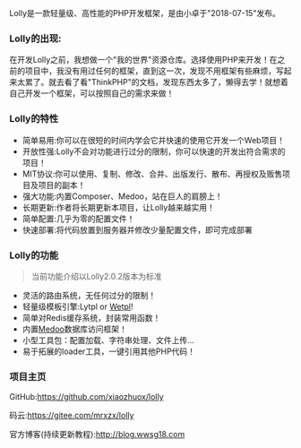 Lolly是一款轻量级、高性能的PHP开发框架，是由小卓于"2018-07-15"发布。

### Lolly的出现:

在开发Lolly之前，我想做一个"我的世界"资源仓库。选择使用PHP来开发！在之前的项目中，我没有用过任何的框架，直到这一次，发现不用框架有些麻烦，写起来太累了。就去看了看"ThinkPHP"的文档，发现东西太多了，懒得去学！就想着自己开发一个框架，可以按照自己的需求来做！

### Lolly的特性

 - 简单易用:你可以在很短的时间内学会它并快速的使用它开发一个Web项目！
 - 开放性强:Lolly不会对功能进行过分的限制，你可以快速的开发出符合需求的项目！
 - MIT协议:你可以使用、复制、修改、合并、出版发行、散布、再授权及贩售项目及项目的副本！
 - 强大功能:内置Composer、Medoo，站在巨人的肩膀上！
 - 长期更新:作者将长期更新本项目，让Lolly越来越实用！
 - 简单配置:几乎为零的配置文件！
 - 快速部署:将代码放置到服务器并修改少量配置文件，即可完成部署

### Lolly的功能

> 当前功能介绍以Lolly2.0.2版本为标准

 - 灵活的路由系统，无任何过分的限制！
 - 轻量级模板引擎:Lytpl or [Wetpl][1]!
 - 简单对Redis缓存系统，封装常用函数！
 - 内置[Medoo][2]数据库访问框架！
 - 小型工具包：配置加载、字符串处理、文件上传...
 - 易于拓展的loader工具，一键引用其他PHP代码！

### 项目主页

GitHub:https://github.com/xiaozhuox/lolly

码云:https://gitee.com/mrxzx/lolly

官方博客(持续更新教程):http://blog.wwsg18.com

  [1]: https://gitee.com/mrxzx/Wetpl
  [2]: https://medoo.lvtao.net
